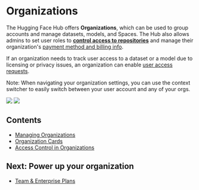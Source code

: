 # Organizations

The Hugging Face Hub offers **Organizations**, which can be used to group accounts and manage datasets, models, and Spaces. The Hub also allows admins to set user roles to [**control access to repositories**](./organizations-security) and manage their organization's [payment method and billing info](https://huggingface.co/pricing).

If an organization needs to track user access to a dataset or a model due to licensing or privacy issues, an organization can enable [user access requests](./datasets-gated).

Note: When navigating your organization settings, you can use the context switcher to easily switch between your user account and any of your orgs.

<div class="flex justify-center">
<img class="block dark:hidden" src="https://huggingface.co/datasets/huggingface/documentation-images/resolve/main/hub/context-switcher.png"/>
<img class="hidden dark:block" src="https://huggingface.co/datasets/huggingface/documentation-images/resolve/main/hub/context-switcher-dark.png"/>
</div>

## Contents

- [Managing Organizations](./organizations-managing)
- [Organization Cards](./organizations-cards)
- [Access Control in Organizations](./organizations-security)

## Next: Power up your organization

- [Team & Enterprise Plans](./enterprise-hub)
